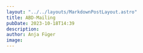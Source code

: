 ```yaml
---
layout: "../../layouts/MarkdownPostLayout.astro"
title: ABD-Mailing
pubDate: 2023-10-18T14:39
description: 
author: Anja Füger
image: 
---
```


